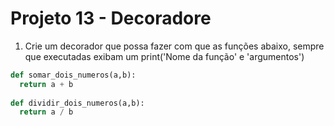 # Projeto 13 - Decoradore

1. Crie um decorador que possa fazer com que as funções abaixo, sempre que executadas exibam um print('Nome da função' e 'argumentos')

```python
def somar_dois_numeros(a,b):
  return a + b
  
def dividir_dois_numeros(a,b):
  return a / b
```
